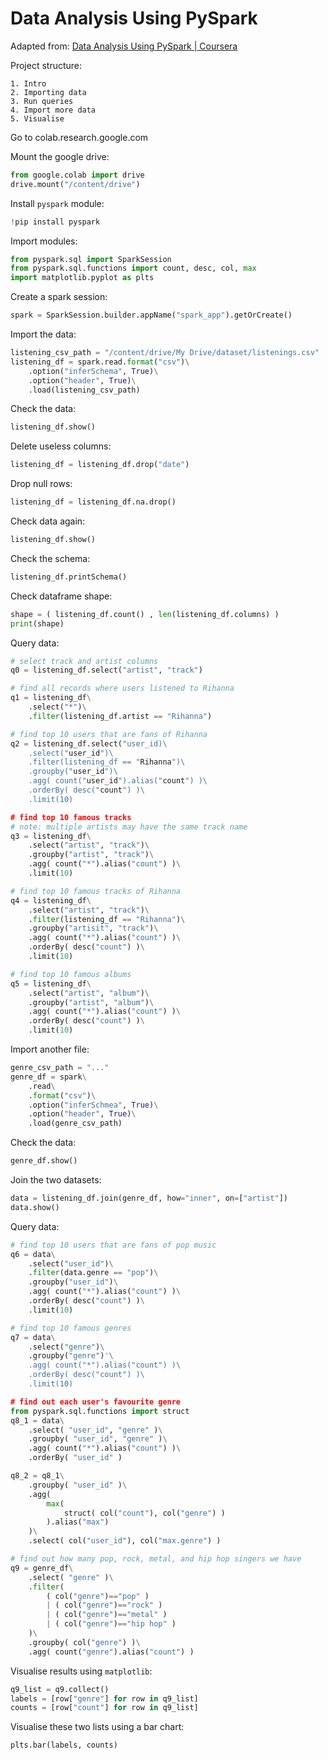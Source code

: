 # Data Analysis Using PySpark 

Adapted from: [Data Analysis Using PySpark | Coursera](coursera.org/learn/data-analysis-using-pyspark/)

Project structure:
```
1. Intro
2. Importing data
3. Run queries
4. Import more data
5. Visualise
```

Go to colab.research.google.com

Mount the google drive:
```python
from google.colab import drive
drive.mount("/content/drive")
```

Install `pyspark` module:
```python
!pip install pyspark
```

Import modules:
```python
from pyspark.sql import SparkSession
from pyspark.sql.functions import count, desc, col, max
import matplotlib.pyplot as plts
```

Create a spark session:
```python
spark = SparkSession.builder.appName("spark_app").getOrCreate()
```

Import the data:
```python
listening_csv_path = "/content/drive/My Drive/dataset/listenings.csv"
listening_df = spark.read.format("csv")\
	.option("inferSchema", True)\
	.option("header", True)\
	.load(listening_csv_path)
```

Check the data:
```python
listening_df.show()
```

Delete useless columns:
```python
listening_df = listening_df.drop("date")
```

Drop null rows:
```python
listening_df = listening_df.na.drop()
```

Check data again:
```python
listening_df.show()
```

Check the schema:
```python
listening_df.printSchema()
```

Check dataframe shape:
```python
shape = ( listening_df.count() , len(listening_df.columns) )
print(shape)
```

Query data:
```python
# select track and artist columns
q0 = listening_df.select("artist", "track")

# find all records where users listened to Rihanna
q1 = listening_df\
	.select("*")\
	.filter(listening_df.artist == "Rihanna")

# find top 10 users that are fans of Rihanna
q2 = listening_df.select("user_id)\
	.select("user_id")\
	.filter(listening_df == "Rihanna")\
	.groupby("user_id")\
	.agg( count("user_id").alias("count") )\
	.orderBy( desc("count") )\
	.limit(10)

# find top 10 famous tracks
# note: multiple artists may have the same track name
q3 = listening_df\
	.select("artist", "track")\
	.groupby("artist", "track")\
	.agg( count("*").alias("count") )\
	.limit(10)

# find top 10 famous tracks of Rihanna
q4 = listening_df\
	.select("artist", "track")\
	.filter(listening_df == "Rihanna")\
	.groupby("artisit", "track")\
	.agg( count("*").alias("count") )\
	.orderBy( desc("count") )\
	.limit(10)

# find top 10 famous albums
q5 = listening_df\
	.select("artist", "album")\
	.groupby("artist", "album")\
	.agg( count("*").alias("count") )\
	.orderBy( desc("count") )\
	.limit(10)
```

Import another file:
```python
genre_csv_path = "..."
genre_df = spark\
	.read\
	.format("csv")\
	.option("inferSchmea", True)\
	.option("header", True)\
	.load(genre_csv_path)
```

Check the data:
```python
genre_df.show()
```

Join the two datasets:
```python
data = listening_df.join(genre_df, how="inner", on=["artist"])
data.show()
```

Query data:
```python
# find top 10 users that are fans of pop music
q6 = data\
	.select("user_id")\
	.filter(data.genre == "pop")\
	.groupby("user_id")\
	.agg( count("*").alias("count") )\
	.orderBy( desc("count") )\
	.limit(10)

# find top 10 famous genres
q7 = data\
	.select("genre")\
	.groupby("genre")'\
	.agg( count("*").alias("count") )\
	.orderBy( desc("count") )\
	.limit(10)

# find out each user's favourite genre
from pyspark.sql.functions import struct
q8_1 = data\
	.select( "user_id", "genre" )\
	.groupby( "user_id", "genre" )\
	.agg( count("*").alias("count") )\
	.orderBy( "user_id" )

q8_2 = q8_1\
	.groupby( "user_id" )\
	.agg(
		max(
			struct( col("count"), col("genre") )
		).alias("max")
	)\
	.select( col("user_id"), col("max.genre") )

# find out how many pop, rock, metal, and hip hop singers we have
q9 = genre_df\
	.select( "genre" )\
	.filter(
		( col("genre")=="pop" )
		| ( col("genre")=="rock" )
		| ( col("genre")=="metal" )
		| ( col("genre")=="hip hop" )
	)\
	.groupby( col("genre") )\
	.agg( count("genre").alias("count") )
```

Visualise results using `matplotlib`:
```python
q9_list = q9.collect()
labels = [row["genre"] for row in q9_list]
counts = [row["count"] for row in q9_list]
```

Visualise these two lists using a bar chart:
```python
plts.bar(labels, counts)
```

